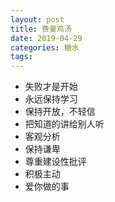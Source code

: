 ```yaml
---
layout: post
title: 费曼鸡汤
date: 2019-04-29 
categories: 糖水
tags: 
---
```


- 失败才是开始
- 永远保持学习
- 保持开放，不轻信
- 把知道的讲给别人听
- 客观分析
- 保持谦卑
- 尊重建设性批评
- 积极主动
- 爱你做的事

